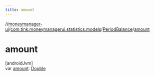 ```yaml
---
title: amount
---
```

//[moneymanager-ui](../../../index.html)/[com.tink.moneymanagerui.statistics.models](../index.html)/[PeriodBalance](index.html)/[amount](amount.html)



# amount



[androidJvm]\
var [amount](amount.html): [Double](https://kotlinlang.org/api/latest/jvm/stdlib/kotlin/-double/index.html)




